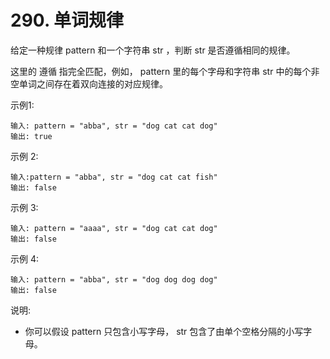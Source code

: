 # 290. 单词规律

给定一种规律 pattern 和一个字符串 str ，判断 str 是否遵循相同的规律。

这里的 遵循 指完全匹配，例如， pattern 里的每个字母和字符串 str 中的每个非空单词之间存在着双向连接的对应规律。

示例1:

    输入: pattern = "abba", str = "dog cat cat dog"
    输出: true
    
示例 2:

    输入:pattern = "abba", str = "dog cat cat fish"
    输出: false
    
示例 3:

    输入: pattern = "aaaa", str = "dog cat cat dog"
    输出: false
    
示例 4:

    输入: pattern = "abba", str = "dog dog dog dog"
    输出: false
    
说明:
- 你可以假设 pattern 只包含小写字母， str 包含了由单个空格分隔的小写字母。    

